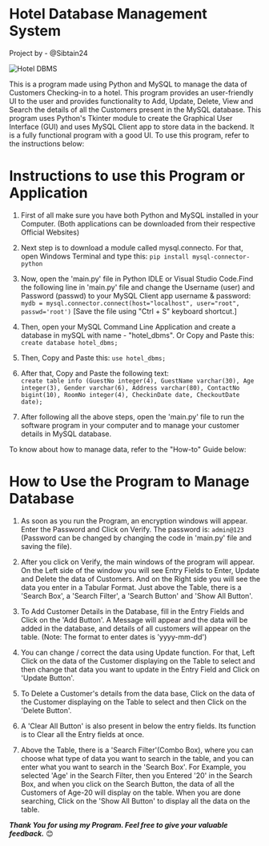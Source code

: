 # Hotel Database Management System
Project by - @Sibtain24

![Hotel DBMS](https://github.com/user-attachments/assets/84c1745c-93ca-4d6e-bf02-1b99e469cd5d)

This is a program made using Python and MySQL to manage the data of Customers Checking-in to a hotel. This program provides an user-friendly UI to the user and provides functionality to Add, Update, Delete, View and Search the details of all the Customers present in the MySQL database. This program uses Python's Tkinter module to create the Graphical User Interface (GUI) and uses MySQL Client app to store data in the backend. It is a fully functional program with a good UI. To use this program, refer to the instructions below:

# Instructions to use this Program or Application

1) First of all make sure you have both Python and MySQL installed in your Computer. (Both applications can be downloaded from their respective Official Websites)

2) Next step is to download a module called mysql.connecto. For that, open Windows Terminal and type this: `pip install mysql-connector-python`

3) Now, open the 'main.py' file in Python IDLE or Visual Studio Code.Find the following line in 'main.py' file and change the Username (user) and Password (passwd) to your MySQL Client app username & password:<br>
   `mydb = mysql.connector.connect(host="localhost", user="root", passwd='root')` [Save the file using "Ctrl + S" keyboard shortcut.]
   
4) Then, open your MySQL Command Line Application and create a database in mySQL with name - "hotel_dbms". Or Copy and Paste this: `create database hotel_dbms;`

5) Then, Copy and Paste this: `use hotel_dbms;`

6) After that, Copy and Paste the following text: <br>
  `create table info (GuestNo integer(4), GuestName varchar(30), Age integer(3), Gender varchar(6), Address varchar(80), ContactNo bigint(10), RoomNo integer(4), CheckinDate date, CheckoutDate date);`

7) After following all the above steps, open the 'main.py' file to run the software program in your computer and to manage your customer details in MySQL database.

To know about how to manage data, refer to the "How-to" Guide below:

# How to Use the Program to Manage Database

1) As soon as you run the Program, an encryption windows will appear. Enter the Password and Click on Verify. The password is: `admin@123` (Password can be changed by changing the code in 'main.py' file and saving the file).

2) After you click on Verify, the main windows of the program will appear. On the Left side of the window you will see Entry Fields to Enter, Update and Delete the data of Customers. And on the Right side you will see the data you enter in a Tabular Format. Just above the Table, there is a 'Search Box', a 'Search Filter', a 'Search Button' and 'Show All Button'.

3) To Add Customer Details in the Database, fill in the Entry Fields and Click on the 'Add Button'. A Message will appear and the data will be added in the database, and details of all customers will appear on the table. (Note: The format to enter dates is 'yyyy-mm-dd')

4) You can change / correct the data using Update function. For that, Left Click on the data of the Customer displaying on the Table to select and then change that data you want to update in the Entry Field and Click on 'Update Button'.

5) To Delete a Customer's details from the data base, Click on the data of the Customer displaying on the Table to select and then Click on the 'Delete Button'.

6) A 'Clear All Button' is also present in below the entry fields. Its function is to Clear all the Entry fields at once.

7) Above the Table, there is a 'Search Filter'(Combo Box), where you can choose what type of data you want to search in the table, and you can enter what you want to search in the 'Search Box'. For Example, you selected 'Age' in the Search Filter, then you Entered '20' in the Search Box, and when you click on the Search Button, the data of all the Customers of Age-20 will display on the table. When you are done searching, Click on the 'Show All Button' to display all the data on the table.

***Thank You for using my Program. Feel free to give your valuable feedback.*** 😊
